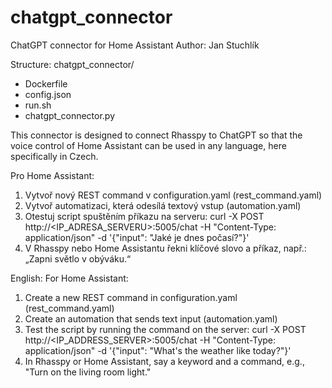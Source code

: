 # chatgpt_connector
ChatGPT connector for Home Assistant
Author: Jan Stuchlík

Structure:
chatgpt_connector/
- Dockerfile
- config.json
- run.sh
- chatgpt_connector.py

This connector is designed to connect Rhasspy to ChatGPT so that the voice control of Home Assistant can be used in any language, here specifically in Czech.


Pro Home Assistant:
1. Vytvoř nový REST command v configuration.yaml (rest_command.yaml)
2. Vytvoř automatizaci, která odesílá textový vstup (automation.yaml)
3. Otestuj script spuštěním příkazu na serveru:
curl -X POST http://<IP_ADRESA_SERVERU>:5005/chat -H "Content-Type: application/json" -d '{"input": "Jaké je dnes počasí?"}'
4. V Rhasspy nebo Home Assistantu řekni klíčové slovo a příkaz, např.: „Zapni světlo v obýváku.“


English:
For Home Assistant:
1. Create a new REST command in configuration.yaml (rest_command.yaml)
2. Create an automation that sends text input (automation.yaml)
3. Test the script by running the command on the server:
curl -X POST http://<IP_ADDRESS_SERVER>:5005/chat -H "Content-Type: application/json" -d '{"input": "What's the weather like today?"}'
4. In Rhasspy or Home Assistant, say a keyword and a command, e.g., "Turn on the living room light."
